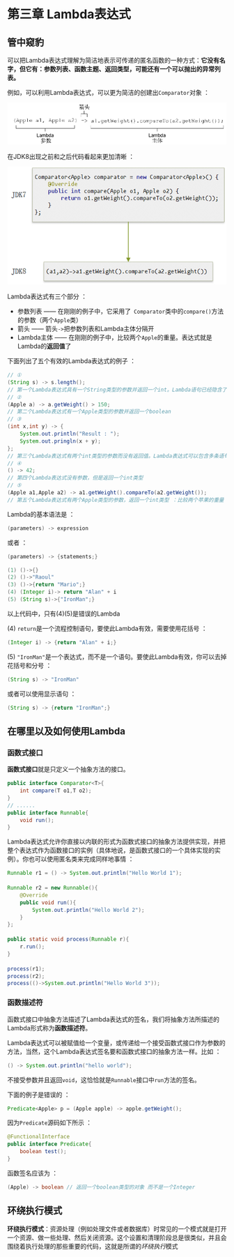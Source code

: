 # 第三章 Lambda表达式

## 管中窥豹

可以把Lambda表达式理解为简洁地表示可传递的匿名函数的一种方式：**它没有名字，但它有：参数列表、函数主题、返回类型，可能还有一个可以抛出的异常列表。**

例如，可以利用Lambda表达式，可以更为简洁的创建出`Comparator`对象 ：

![](https://raw.githubusercontent.com/zhangzhaolin/StudyNotes/master/%E6%88%AA%E5%9B%BE/Java8%E5%AE%9E%E6%88%98/Character3/1.png)

在JDK8出现之前和之后代码看起来更加清晰 ：

![](https://raw.githubusercontent.com/zhangzhaolin/StudyNotes/master/%E6%88%AA%E5%9B%BE/Java8%E5%AE%9E%E6%88%98/Character3/2.png)

Lambda表达式有三个部分 ：

- 参数列表 —— 在刚刚的例子中，它采用了` Comparator`类中的`compare()`方法的参数（两个`Apple`类）
- 箭头 —— 箭头`->`把参数列表和Lambda主体分隔开
- Lambda主体 —— 在刚刚的例子中，比较两个`Apple`的重量。表达式就是Lambda的**返回值**了

下面列出了五个有效的Lambda表达式的例子 ：

```java
// ①
(String s) -> s.length();
// 第一个Lambda表达式具有一个String类型的参数并返回一个int。Lambda语句已经隐含了return
// ②
(Apple a) -> a.getWeight() > 150;
// 第二个Lambda表达式有一个Apple类型的参数并返回一个boolean
// ③
(int x,int y) -> {
  	System.out.println("Result : ");
    System.out.pringln(x + y);
};
// 第三个Lambda表达式有两个int类型的参数而没有返回值。Lambda表达式可以包含多条语句
// ④
() -> 42;
// 第四个Lambda表达式没有参数，但是返回一个int类型
// ⑤
(Apple a1,Apple a2) -> a1.getWeight().compareTo(a2.getWeight());
// 第五个Lambda表达式有两个Apple类型的参数，返回一个int类型 ：比较两个苹果的重量
```

Lambda的基本语法是 ：

```java
(parameters) -> expression
```

或者 ：

```java
(parameters) -> {statements;}
```

```java
(1) ()->{}
(2) ()->"Raoul"
(3) ()->{return "Mario";}
(4) (Integer i)-> return "Alan" + i
(5) (String s)->{"IronMan";}
```

以上代码中，只有(4)(5)是错误的Lambda

(4) `return`是一个流程控制语句，要使此Lambda有效，需要使用花括号 ：

```java
(Integer i) -> {return "Alan" + i;}
```

(5) `"IronMan"`是一个表达式，而不是一个语句。要使此Lambda有效，你可以去掉花括号和分号 ：

```java
(String s) -> "IronMan"
```

或者可以使用显示语句 ：

```java
(String s) -> {return "IronMan";}
```

## 在哪里以及如何使用Lambda

### 函数式接口

**函数式接口**就是只定义一个抽象方法的接口。

```java
public interface Comparator<T>{
    int compare(T o1,T o2);
}
// ......
public interface Runnable{
    void run();
}
```

Lambda表达式允许你直接以内联的形式为函数式接口的抽象方法提供实现，并把整个表达式作为函数接口的实例（具体地说，是函数式接口的一个具体实现的实例）。你也可以使用匿名类来完成同样地事情 ：

```java
Runnable r1 = () -> System.out.println("Hello World 1");

Runnable r2 = new Runnable(){
    @Override
    public void run(){
        System.out.println("Hello World 2");
    }
};

public static void process(Runnable r){
    r.run();
}

process(r1);
process(r2);
process(()->System.out.println("Hello World 3"));
```

### 函数描述符

函数式接口中抽象方法描述了Lambda表达式的签名，我们将抽象方法所描述的Lambda形式称为**函数描述符**。

Lambda表达式可以被赋值给一个变量，或传递给一个接受函数式接口作为参数的方法，当然，这个Lambda表达式签名要和函数式接口的抽象方法一样。比如 ：

```java
() -> System.out.println("hello world");
```

不接受参数并且返回`void`，这恰恰就是`Runnable`接口中`run`方法的签名。

下面的例子是错误的 ：

```java
Predicate<Apple> p = (Apple apple) -> apple.getWeight();
```

因为`Predicate`源码如下所示 ：

```java
@FunctionalInterface
public interface Predicate{
    boolean test();
}
```

函数签名应该为 ：

```java
(Apple) -> boolean // 返回一个boolean类型的对象 而不是一个Integer
```

## 环绕执行模式

**环绕执行模式**：资源处理（例如处理文件或者数据库）时常见的一个模式就是打开一个资源、做一些处理、然后关闭资源。这个设置和清理阶段总是很类似，并且会围绕着执行处理的那些重要的代码，这就是所谓的*环绕执行*模式

